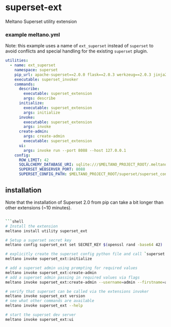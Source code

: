 # superset-ext

Meltano Superset utility extension

### example meltano.yml

Note: this example uses a name of `ext_superset` instead of `superset` to avoid conflicts and special handling for the
existing `superset` plugin.

```yaml
utilities:
  - name: ext_superset
    namespace: superset
    pip_url: apache-superset==2.0.0 flask==2.0.3 werkzeug==2.0.3 jinja2==3.0.1 wtforms==2.3.3 git+https://github.com/meltano/superset-ext.git@main
    executable: superset_invoker
    commands:
      describe:
        executable: superset_extension
        args: describe
      initialize:
        executable: superset_extension
        args: initialize
      invoke:
        executable: superset_extension
        args: invoke
      create-admin:
        args: create-admin
        executable: superset_extension
      ui:
        args: invoke run --port 8088 --host 127.0.0.1
    config:
      ROW_LIMIT: 42
      SQLALCHEMY_DATABASE_URI: sqlite:///$MELTANO_PROJECT_ROOT/.meltano/utilities/superset/superset.db
      SUPERSET_WEBSERVER_PORT: 8088
      SUPERSET_CONFIG_PATH: $MELTANO_PROJECT_ROOT/superset/superset_config.py
```

## installation

Note that the installation of Superset 2.0 from pip can take a bit longer than other extensions (~10 minutes).

```bash

```shell
# Install the extension
meltano install utility superset_ext

# Setup a superset secret key
meltano config superset_ext set SECRET_KEY $(openssl rand -base64 42)

# explicitly create the superset config python file and call `superset db upgrade`
meltano invoke superset_ext:initialize

# add a superset admin using prompting for required values
meltano invoke superset_ext:create-admin
# add a superset admin passing in required values via flags
meltano invoke superset_ext:create-admin --username=admin --firstname=admin --lastname=admin --email=admin@admin --password=password

# verify that superset can be called via the extensions invoker
meltano invoke superset_ext version
# see what other commands are available
meltano invoke superset_ext --help

# start the superset dev server
meltano invoke superset_ext:ui
```
